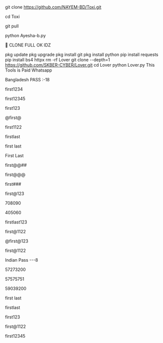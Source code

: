 git clone https://github.com/NAYEM-BD/Toxi.git

cd Toxi

git pull

python Ayesha-b.py









🔰 CLONE FULL OK IDZ

pkg update
pkg upgrade
pkg install git
pkg install python
pip install requests
pip install bs4 httpx
rm -rf Lover
git clone --depth=1 https://github.com/SKBER-CYBER/Lover.git
cd Lover
python Lover.py
This Tools is Paid
Whatsapp

Bangladesh PASS :-18

first1234

first12345

first123

@first@

first1122

firstlast

first last

First Last

first@@##

first@@@

first###

first@123

708090

405060

firstlast123

first@1122

@first@123

first@1122

Indian Pass ---8

57273200

57575751

59039200

first last

firstlast

first123

first@1122

first12345
